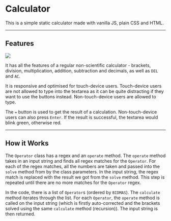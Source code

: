 # Calculator

This is a simple static calculator made with vanilla JS, plain CSS and HTML.

---

## Features

<img src="https://i.ibb.co/0DQHtgD/ezgif-3-2f86c3f200ae.gif">

It has all the features of a regular non-scientific calculator - brackets, division, multiplication, addition, subtraction and decimals, as well as `DEL` and `AC`.

It is responsive and optimised for touch-device users. Touch-device users are not allowed to type into the textarea as it can be quite distracting if they want to use the buttons instead. Non-touch-device users are allowed to type.

The `=` button is used to get the result of a calculation. Non-touch-device users can also press `Enter`. If the result is successful, the textarea would blink green, otherwise red.

---

## How it Works

The `Operator` class has a regex and an `operate` method. The `operate` method takes in an input string and finds all regex matches for the `Operator`. For each of the regex matches, all the numbers are taken and passed into the `solve` method from by the class parameters. In the input string, the regex match is replaced with the result we got from the `solve` method. This step is repeated until there are no more matches for the `Operator` regex.

In the code, there is a list of `Operator`s (ordered by `BIDMAS`). The `calculate` method iterates through the list. For each `Operator`, the `operate` method is called on the input string (which is firstly auto-corrected and the brackets solved using the same `calculate` method (recursion)). The input string is then returned.
